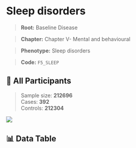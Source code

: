 # Sleep disorders

> **Root:** Baseline Disease  

> **Chapter:** Chapter V- Mental and behavioural  

> **Phenotype:** Sleep disorders  

> **Code:** `F5_SLEEP`

## 🧪 All Participants  
> Sample size: **212696**  
> Cases: **392**  
> Controls: **212304**
<img src="/Sensitive/Figures/ALL/Incidence/F5_SLEEP.png"/>

## 📊 Data Table
<CsvTableMRF src="/Sensitive/Data/ALL/Incidence/COX_F5_SLEEP.csv"/>

